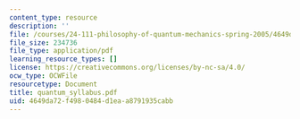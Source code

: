 ```yaml
---
content_type: resource
description: ''
file: /courses/24-111-philosophy-of-quantum-mechanics-spring-2005/4649da72f4980484d1eaa8791935cabb_quantum_syllabus.pdf
file_size: 234736
file_type: application/pdf
learning_resource_types: []
license: https://creativecommons.org/licenses/by-nc-sa/4.0/
ocw_type: OCWFile
resourcetype: Document
title: quantum_syllabus.pdf
uid: 4649da72-f498-0484-d1ea-a8791935cabb
---
```

